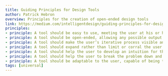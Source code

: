 ```yaml
---
title: Guiding Principles for Design Tools
author: Patrick Hebron
overview: Principles for the creation of open-ended design tools
link: https://medium.com/intelligentdesign/guiding-principles-for-design-tools-8a9261bd5150
principles:
- principle: A tool should be easy to use, meeting the user at his or her point-of-view rather than requiring the user to gain expertise about the tool itself.
- principle: A tool should be open-ended, allowing any possible output.
- principle: A tool should make the user’s iterative process visible and navigable.
- principle: A tool should expand rather than limit or corral the user’s thinking.
- principle: A tool should help the user to develop an intuition for the problem space, its inherent constraints and the relationships between properties.
- principle: A tool should help the user to break the problem down and work through its components while keeping the whole in mind.
- principle: A tool should be adaptable to the user, capable of being transformed by its own design process.
tags: [universal]
---
```

